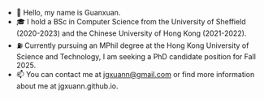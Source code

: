 - 👋 Hello, my name is Guanxuan.
- 🎓 I hold a BSc in Computer Science from the University of Sheffield (2020-2023) and the Chinese University of Hong Kong (2021-2022).
- ⛽️ Currently pursuing an MPhil degree at the Hong Kong University of Science and Technology, I am seeking a PhD candidate position for Fall 2025.
- 📫 You can contact me at jgxuann@gmail.com or find more information about me at jgxuann.github.io.

<!---
jgxuann/jgxuann is a ✨ special ✨ repository because its `README.md` (this file) appears on your GitHub profile.
You can click the Preview link to take a look at your changes.
--->
